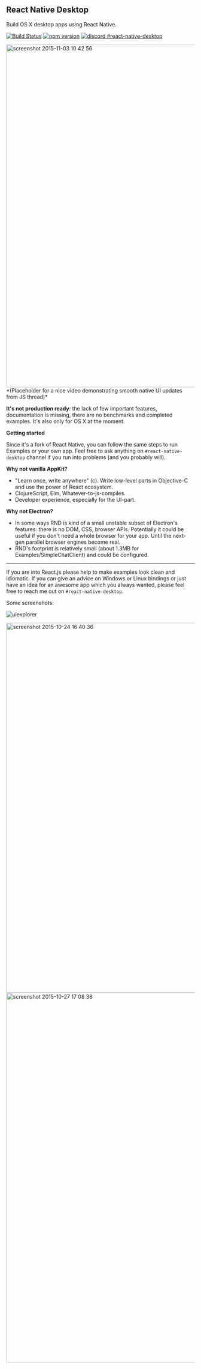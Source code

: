 ## React Native Desktop

Build OS X desktop apps using React Native.

[![Build Status](https://travis-ci.org/ptmt/react-native-desktop.svg)](https://travis-ci.org/ptmt/react-native-desktop)
[![npm version](https://badge.fury.io/js/react-native-desktop.svg)](https://badge.fury.io/js/react-native-desktop)
[![discord #react-native-desktop](https://img.shields.io/badge/discord-%23react--native--desktop-blue.svg)](https://discordapp.com/channels/102860784329052160/111514927801307136)

<img width="914" alt="screenshot 2015-11-03 10 42 56" src="https://cloud.githubusercontent.com/assets/1004115/10905298/8c4e31bc-8219-11e5-8375-d43066e51c66.png">
*(Placeholder for a nice video demonstrating smooth native UI updates from JS thread)*

**It's not production ready**: the lack of few important features, documentation is missing, there are no benchmarks and completed examples. It's also only for OS X at the moment.

**Getting started**

Since it's a fork of React Native, you can follow the same steps to run Examples or your own app. Feel free to ask anything on `#react-native-desktop` channel if you run into problems (and you probably will).

**Why not vanilla AppKit?**

- "Learn once, write anywhere" (c). Write low-level parts in Objective-C and use the power of React ecosystem.
- ClojureScript, Elm, Whatever-to-js-compiles.
- Developer experience, especially for the UI-part.

**Why not Electron?**

- In some ways RND is kind of a small unstable subset of Electron's features: there is no DOM, CSS, browser APIs. Potentially it could be useful if you don't need a whole browser for your app. Until the next-gen parallel browser engines become real.
- RND's footprint is relatively small (about 1.3MB for Examples/SimpleChatClient) and could be configured.

****

If you are into React.js please help to make examples look clean and idiomatic. If you can give an advice on Windows or Linux bindings or just have an idea for an awesome app which you always wanted, please feel free to reach me out on `#react-native-desktop`.

Some screenshots:

![uiexplorer](https://cloud.githubusercontent.com/assets/1004115/10608147/311445b0-7757-11e5-9ef7-2e76107e4bb7.png)

<img width="986" alt="screenshot 2015-10-24 16 40 36" src="https://cloud.githubusercontent.com/assets/1004115/10710169/c1bc7d06-7a65-11e5-8bab-4f89ecae26c3.png">

<img width="986" alt="screenshot 2015-10-27 17 08 38" src="https://cloud.githubusercontent.com/assets/1004115/10756317/0ee807ec-7cc5-11e5-8fe4-6aaa8a9f7858.png">
